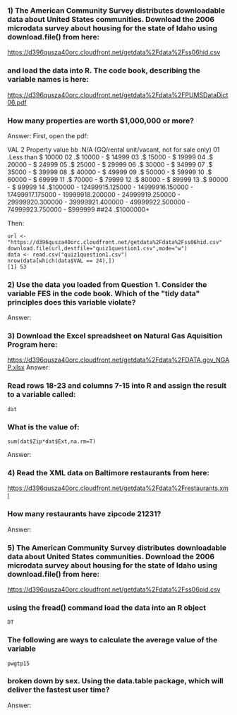 ### 1) The American Community Survey distributes downloadable data about United States communities. Download the 2006 microdata survey about housing for the state of Idaho using download.file() from here:

https://d396qusza40orc.cloudfront.net/getdata%2Fdata%2Fss06hid.csv

### and load the data into R. The code book, describing the variable names is here:

https://d396qusza40orc.cloudfront.net/getdata%2Fdata%2FPUMSDataDict06.pdf

### How many properties are worth $1,000,000 or more?
Answer:
First, open the pdf:

VAL 2
 Property value
 bb .N/A (GQ/rental unit/vacant, not for sale only)
 01 .Less than $ 10000
 02 .$ 10000 - $ 14999
 03 .$ 15000 - $ 19999
 04 .$ 20000 - $ 24999
 05 .$ 25000 - $ 29999
 06 .$ 30000 - $ 34999
 07 .$ 35000 - $ 39999
 08 .$ 40000 - $ 49999
 09 .$ 50000 - $ 59999
 10 .$ 60000 - $ 69999
 11 .$ 70000 - $ 79999
 12 .$ 80000 - $ 89999
 13 .$ 90000 - $ 99999
 14 .$100000 - $124999
 15 .$125000 - $149999
 16 .$150000 - $174999
 17 .$175000 - $199999
 18 .$200000 - $249999
 19 .$250000 - $299999
 20 .$300000 - $399999
 21 .$400000 - $499999
 22 .$500000 - $749999
 23 .$750000 - $999999
 ##24 .$1000000+
 
Then: 
```[javascript]
url <- "https://d396qusza40orc.cloudfront.net/getdata%2Fdata%2Fss06hid.csv"
download.file(url,destfile="quiz1question1.csv",mode="w")
data <- read.csv("quiz1question1.csv")
nrow(data[which(data$VAL == 24),])
[1] 53
```
### 2) Use the data you loaded from Question 1. Consider the variable FES in the code book. Which of the "tidy data" principles does this variable violate?
Answer:

### 3) Download the Excel spreadsheet on Natural Gas Aquisition Program here:

https://d396qusza40orc.cloudfront.net/getdata%2Fdata%2FDATA.gov_NGAP.xlsx
Answer:

### Read rows 18-23 and columns 7-15 into R and assign the result to a variable called:
```[javascript]
dat
```
### What is the value of:
```[javascript]
sum(dat$Zip*dat$Ext,na.rm=T)
```
Answer:

### 4) Read the XML data on Baltimore restaurants from here:

https://d396qusza40orc.cloudfront.net/getdata%2Fdata%2Frestaurants.xml

### How many restaurants have zipcode 21231?
Answer:

### 5) The American Community Survey distributes downloadable data about United States communities. Download the 2006 microdata survey about housing for the state of Idaho using download.file() from here:

https://d396qusza40orc.cloudfront.net/getdata%2Fdata%2Fss06pid.csv

### using the fread() command load the data into an R object
```[javascript]
DT
```
### The following are ways to calculate the average value of the variable
```[javascript]
pwgtp15
```
### broken down by sex. Using the data.table package, which will deliver the fastest user time?
Answer:
